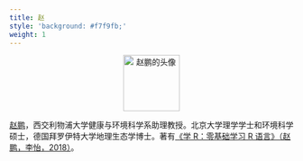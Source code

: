 ```yaml
---
title: 赵
style: 'background: #f7f9fb;'
weight: 1
---
```


<div class="embed-right">
<center>
<a href="https://github.com/pzhaonet">
  <img src="/image/qr-wechat-dapengde.jpg" width="100" alt="赵鹏的头像" />
</a>
</center>
</div>

[赵鹏](https://pzhao.org)，西交利物浦大学健康与环境科学系助理教授。北京大学理学学士和环境科学硕士，德国拜罗伊特大学地理生态学博士。著有[《学 R：零基础学习 R 语言》（赵鹏，李怡，2018）](https://xuer.pzhao.org)。

